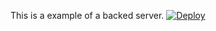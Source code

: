 This is a example of a backed server.
[![Deploy](https://www.herokucdn.com/deploy/button.svg)](https://heroku.com/deploy)
